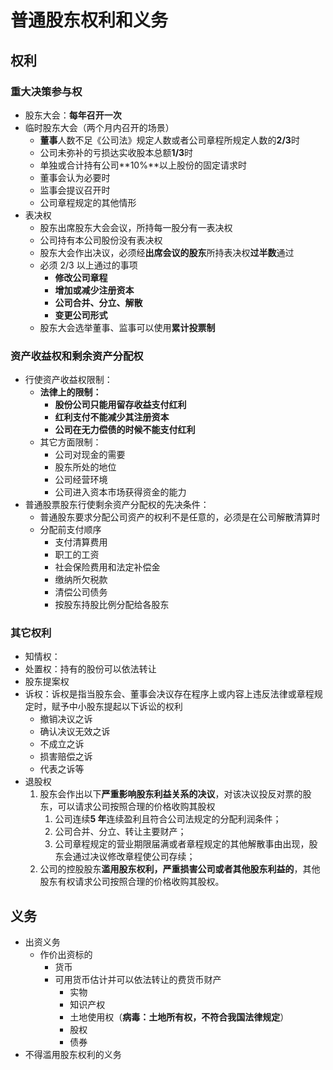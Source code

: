 # 普通股东权利和义务

## 权利

### 重大决策参与权

- 股东大会：**每年召开一次**
- 临时股东大会（两个月内召开的场景）
  - **董事**人数不足《公司法》规定人数或者公司章程所规定人数的**2/3**时
  - 公司未弥补的亏损达实收股本总额**1/3**时
  - 单独或合计持有公司**10%**以上股份的固定请求时
  - 董事会认为必要时
  - 监事会提议召开时
  - 公司章程规定的其他情形
- 表决权
  - 股东出席股东大会会议，所持每一股分有一表决权
  - 公司持有本公司股份没有表决权
  - 股东大会作出决议，必须经**出席会议的股东**所持表决权**过半数**通过
  - 必须 2/3 以上通过的事项
    - **修改公司章程**
    - **增加或减少注册资本**
    - **公司合并、分立、解散**
    - **变更公司形式**
  - 股东大会选举董事、监事可以使用**累计投票制**

### 资产收益权和剩余资产分配权

- 行使资产收益权限制：
  - **法律上的限制：**
    - **股份公司只能用留存收益支付红利**
    - **红利支付不能减少其注册资本**
    - **公司在无力偿债的时候不能支付红利**
  - 其它方面限制：
    - 公司对现金的需要
    - 股东所处的地位
    - 公司经营环境
    - 公司进入资本市场获得资金的能力
- 普通股票股东行使剩余资产分配权的先决条件：
  - 普通股东要求分配公司资产的权利不是任意的，必须是在公司解散清算时
  - 分配前支付顺序
    - 支付清算费用
    - 职工的工资
    - 社会保险费用和法定补偿金
    - 缴纳所欠税款
    - 清偿公司债务
    - 按股东持股比例分配给各股东

### 其它权利

- 知情权：
- 处置权：持有的股份可以依法转让
- 股东提案权
- 诉权：诉权是指当股东会、董事会决议存在程序上或内容上违反法律或章程规定时，赋予中小股东提起以下诉讼的权利
  - 撤销决议之诉
  - 确认决议无效之诉
  - 不成立之诉
  - 损害赔偿之诉
  - 代表之诉等
- 退股权
  1. 股东会作出以下**严重影响股东利益关系的决议**，对该决议投反对票的股东，可以请求公司按照合理的价格收购其股权
     1. 公司连续**5 年**连续盈利且符合公司法规定的分配利润条件；
     2. 公司合并、分立、转让主要财产；
     3. 公司章程规定的营业期限届满或者章程规定的其他解散事由出现，股东会通过决议修改章程使公司存续；
  2. 公司的控股股东**滥用股东权利，严重损害公司或者其他股东利益的**，其他股东有权请求公司按照合理的价格收购其股权。

## 义务

- 出资义务
  - 作价出资标的
    - 货币
    - 可用货币估计并可以依法转让的费货币财产
      - 实物
      - 知识产权
      - 土地使用权（**病毒：土地所有权，不符合我国法律规定**）
      - 股权
      - 债券
- 不得滥用股东权利的义务
